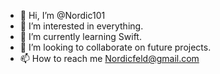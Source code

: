 - 👋 Hi, I’m @Nordic101
- 👀 I’m interested in everything.
- 🌱 I’m currently learning Swift.
- 💞️ I’m looking to collaborate on future projects.
- 📫 How to reach me Nordicfeld@gmail.com

<!---
Nordic101/Nordic101 is a ✨ special ✨ repository because its `README.md` (this file) appears on your GitHub profile.
You can click the Preview link to take a look at your changes.
--->
